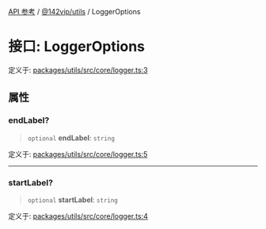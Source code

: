 [API 参考](../../../index.md) / [@142vip/utils](../index.md) / LoggerOptions

# 接口: LoggerOptions

定义于: [packages/utils/src/core/logger.ts:3](https://github.com/142vip/core-x/blob/b6807ccf6c96718daee70c368eee9968a0b34d48/packages/utils/src/core/logger.ts#L3)

## 属性

### endLabel?

> `optional` **endLabel**: `string`

定义于: [packages/utils/src/core/logger.ts:5](https://github.com/142vip/core-x/blob/b6807ccf6c96718daee70c368eee9968a0b34d48/packages/utils/src/core/logger.ts#L5)

***

### startLabel?

> `optional` **startLabel**: `string`

定义于: [packages/utils/src/core/logger.ts:4](https://github.com/142vip/core-x/blob/b6807ccf6c96718daee70c368eee9968a0b34d48/packages/utils/src/core/logger.ts#L4)
